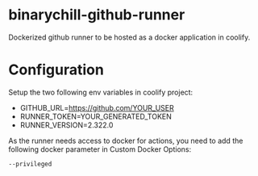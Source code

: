 # binarychill-github-runner
Dockerized github runner to be hosted as a docker application in coolify.

# Configuration
Setup the two following env variables in coolify project:
- GITHUB_URL=https://github.com/YOUR_USER
- RUNNER_TOKEN=YOUR_GENERATED_TOKEN
- RUNNER_VERSION=2.322.0

As the runner needs access to docker for actions, you need to add the following docker parameter in Custom Docker Options:
```
--privileged
```